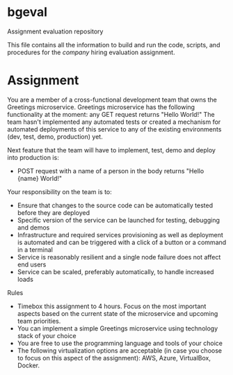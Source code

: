 # bgeval
Assignment evaluation repository

This file contains all the information to build and run the code, scripts, and procedures for the _company_ hiring evaluation assignment.

# Assignment

You are a member of a cross-functional development team that owns the Greetings microservice. Greetings microservice has the following functionality at the moment: any GET request returns "Hello World!" The team hasn't implemented any automated tests or created a mechanism for automated deployments of this service to any of the existing environments (dev, test, demo, production) yet.

Next feature that the team will have to implement, test, demo and deploy into production is:
* POST request with a name of a person in the body returns "Hello {name} World!"

Your responsibility on the team is to:
* Ensure that changes to the source code can be automatically tested before they are deployed
* Specific version of the service can be launched for testing, debugging and demos
* Infrastructure and required services provisioning as well as deployment is automated and can be triggered with a click of a button or a command in a terminal
* Service is reasonably resilient and a single node failure does not affect end users
* Service can be scaled, preferably automatically, to handle increased loads

Rules
* Timebox this assignment to 4 hours. Focus on the most important aspects based on the current state of the microservice and upcoming team priorities.
* You can implement a simple Greetings microservice using technology stack of your choice
* You are free to use the programming language and tools of your choice
* The following virtualization options are acceptable (in case you choose to focus on this aspect of the assignment): AWS, Azure, VirtualBox, Docker.
